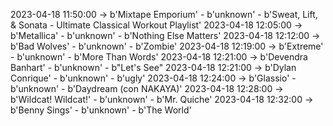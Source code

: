 2023-04-18 11:50:00 -> b'Mixtape Emporium' - b'unknown' - b'Sweat, Lift, & Sonata -  Ultimate Classical Workout Playlist'
2023-04-18 12:05:00 -> b'Metallica' - b'unknown' - b'Nothing Else Matters'
2023-04-18 12:12:00 -> b'Bad Wolves' - b'unknown' - b'Zombie'
2023-04-18 12:19:00 -> b'Extreme' - b'unknown' - b'More Than Words'
2023-04-18 12:21:00 -> b'Devendra Banhart' - b'unknown' - b"Let's See"
2023-04-18 12:21:00 -> b'Dylan Conrique' - b'unknown' - b'ugly'
2023-04-18 12:24:00 -> b'Glassio' - b'unknown' - b'Daydream (con NAKAYA)'
2023-04-18 12:28:00 -> b'Wildcat! Wildcat!' - b'unknown' - b'Mr. Quiche'
2023-04-18 12:32:00 -> b'Benny Sings' - b'unknown' - b'The World'
